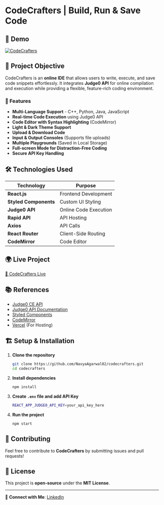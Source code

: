 # CodeCrafters | Build, Run & Save Code

## 🚀 Demo
[![CodeCrafters](https://your-demo-image-link.png)](https://your-demo-link.com)

## 🎯 Project Objective

CodeCrafters is an **online IDE** that allows users to write, execute, and save code snippets effortlessly. It integrates **Judge0 API** for online compilation and execution while providing a flexible, feature-rich coding environment.

### 🌟 Features
- **Multi-Language Support** - C++, Python, Java, JavaScript
- **Real-time Code Execution** using Judge0 API
- **Code Editor with Syntax Highlighting** (CodeMirror)
- **Light & Dark Theme Support**
- **Upload & Download Code**
- **Input & Output Consoles** (Supports file uploads)
- **Multiple Playgrounds** (Saved in Local Storage)
- **Full-screen Mode for Distraction-Free Coding**
- **Secure API Key Handling**

## 🛠️ Technologies Used

| Technology      | Purpose                       |
|---------------|-------------------------------|
| **React.js** | Frontend Development |
| **Styled Components** | Custom UI Styling |
| **Judge0 API** | Online Code Execution |
| **Rapid API** | API Hosting |
| **Axios** | API Calls |
| **React Router** | Client-Side Routing |
| **CodeMirror** | Code Editor |

## 🌍 Live Project
[🔗 CodeCrafters Live](https://your-live-project-link.com)

## 📚 References
- [Judge0 CE API](https://rapidapi.com/judge0-official/api/judge0-ce)
- [Judge0 API Documentation](https://ce.judge0.com/)
- [Styled Components](https://styled-components.com/docs/basics)
- [CodeMirror](https://uiwjs.github.io/react-codemirror/)
- [Vercel](https://vercel.com/) (For Hosting)

## 🏗️ Setup & Installation

1. **Clone the repository**
   ```sh
   git clone https://github.com/NavyaAgarwal02/codecrafters.git
   cd codecrafters
   ```
2. **Install dependencies**
   ```sh
   npm install
   ```
3. **Create `.env` file and add API Key**
   ```sh
   REACT_APP_JUDGE0_API_KEY=your_api_key_here
   ```
4. **Run the project**
   ```sh
   npm start
   ```

## 🤝 Contributing
Feel free to contribute to **CodeCrafters** by submitting issues and pull requests!

## 📜 License
This project is **open-source** under the **MIT License**.

---
🔗 **Connect with Me**: [LinkedIn](https://linkedin.com/in/inavyaagarwal)
